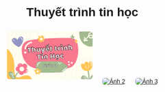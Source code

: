 <!DOCTYPE html>
<html lang="vi">
<head>
    <meta charset="UTF-8">
    <meta name="viewport" content="width=device-width, initial-scale=1.0">
    <title>Trang Web Ảnh</title>
    <style>
        body { font-family: Arial, sans-serif; text-align: center; margin: 20px; }
        .container { max-width: 600px; margin: auto; }
        .image-gallery img { width: 200px; height: auto; margin: 10px; border-radius: 5px; }
    </style>
</head>
<body>
    <div class="container">
        <h1>Thuyết trình tin học</h1>
        <div class="image-gallery">
            <a href="images/image1.jpg"><img src="1.png" alt="Ảnh 1"></a>
            <a href="images/image2.jpg"><img src="images/image2.jpg" alt="Ảnh 2"></a>
            <a href="images/image3.jpg"><img src="images/image3.jpg" alt="Ảnh 3"></a>
        </div>
    </div>
</body>
</html>

